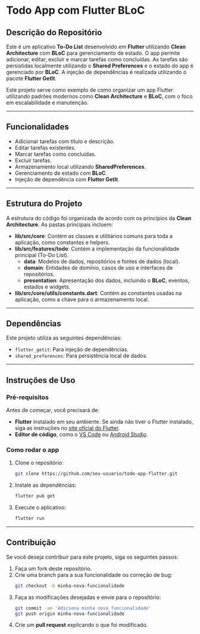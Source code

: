 # Todo App com Flutter BLoC

## Descrição do Repositório

Este é um aplicativo **To-Do List** desenvolvido em **Flutter** utilizando **Clean Architecture** com **BLoC** para gerenciamento de estado. O app permite adicionar, editar, excluir e marcar tarefas como concluídas. As tarefas são persistidas localmente utilizando o **Shared Preferences** e o estado do app é gerenciado por **BLoC**. A injeção de dependências é realizada utilizando o pacote **Flutter GetIt**.

Este projeto serve como exemplo de como organizar um app Flutter utilizando padrões modernos como **Clean Architecture** e **BLoC**, com o foco em escalabilidade e manutenção.

---

## Funcionalidades

- Adicionar tarefas com título e descrição.
- Editar tarefas existentes.
- Marcar tarefas como concluídas.
- Excluir tarefas.
- Armazenamento local utilizando **SharedPreferences**.
- Gerenciamento de estado com **BLoC**.
- Injeção de dependência com **Flutter GetIt**.

---

## Estrutura do Projeto

A estrutura do código foi organizada de acordo com os princípios da **Clean Architecture**. As pastas principais incluem:

- **lib/src/core**: Contém as classes e utilitários comuns para toda a aplicação, como constantes e helpers.
- **lib/src/features/todo**: Contém a implementação da funcionalidade principal (To-Do List).
  - **data**: Modelos de dados, repositórios e fontes de dados (local).
  - **domain**: Entidades de domínio, casos de uso e interfaces de repositórios.
  - **presentation**: Apresentação dos dados, incluindo o **BLoC**, eventos, estados e widgets.
- **lib/src/core/utils/constants.dart**: Contém as constantes usadas na aplicação, como a chave para o armazenamento local.

---

## Dependências

Este projeto utiliza as seguintes dependências:

- `flutter_getit`: Para injeção de dependências.
- `shared_preferences`: Para persistência local de dados.

---

## Instruções de Uso

### Pré-requisitos

Antes de começar, você precisará de:

- **Flutter** instalado em seu ambiente. Se ainda não tiver o Flutter instalado, siga as instruções no [site oficial do Flutter](https://flutter.dev/docs/get-started/install).
- **Editor de código**, como o [VS Code](https://code.visualstudio.com/) ou [Android Studio](https://developer.android.com/studio).

### Como rodar o app

1. Clone o repositório:

   ```bash
   git clone https://github.com/seu-usuario/todo-app-flutter.git
   ```

2. Instale as dependências:

   ```bash
   flutter pub get
   ```

3. Execute o aplicativo:

   ```bash
   flutter run
   ```

---

## Contribuição

Se você deseja contribuir para este projeto, siga os seguintes passos:

1. Faça um fork deste repositório.
2. Crie uma branch para a sua funcionalidade ou correção de bug:
   ```bash
   git checkout -b minha-nova-funcionalidade
   ```
3. Faça as modificações desejadas e envie para o repositório:
   ```bash
   git commit -am 'Adiciona minha nova funcionalidade'
   git push origin minha-nova-funcionalidade
   ```
4. Crie um **pull request** explicando o que foi modificado.
